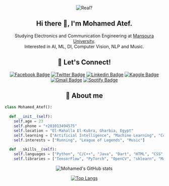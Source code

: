 <div align="center">

![Real?](https://user-images.githubusercontent.com/73308647/230811645-39d10ae7-0762-4f00-a249-f9bbbbc56476.gif)
  
## Hi there 👋, I'm Mohamed Atef.

Studying Electronics and Communication Engineering at <a href="Mansoura University">Mansoura University</a>.  
Interested in AI, ML, Dl, Computer Vision, NLP and Music.
  
<!--
[![linkedin](https://linkedin-github-readme.onrender.com/api/render/Mohamed%20Atef/Software%20Engineer/Student/Bachelors%20degree/dark/https%3A%2F%2Favatars.githubusercontent.com%2Fu%2F73308647%3Fv%3D4)](https://www.linkedin.com/in/mohamed-atef-651099193/)
-->
  

## 🔗 Let's Connect!
  
[![Facebook Badge](https://img.shields.io/badge/-Facebook-4267B2?style=flat-square&logo=facebook&logoColor=white
)](https://www.facebook.com/www.xzorro/)
[![Twitter Badge](https://img.shields.io/badge/-Twitter-blue?style=flat-square&logo=twitter&logoColor=white
)](https://twitter.com/TeFa564)
[![Linkedin Badge](https://img.shields.io/badge/-LinkedIn-0072b1?style=flat-square&logo=linkedin&logoColor=white
)](https://www.linkedin.com/in/mohamed-atef-651099193/)
[![Kaggle Badge](https://img.shields.io/badge/-Kaggle-0096c7?style=flat-square&logo=kaggle&logoColor=white
)](https://www.kaggle.com/mohamedatef321)
[![Gmail Badge](https://img.shields.io/badge/-Gmail-d14836?style=flat-square&logo=gmail&logoColor=white
)](mailto:www.xzorrodx@gmail.com)
[![Spotify Badge](https://img.shields.io/badge/-Spotify-1DB954?style=flat-square&logo=spotify&logoColor=white
)](https://open.spotify.com/user/3177622477l4ydwikdlrnpplrm3e)

<!--
  
**MohamedAtef321/MohamedAtef321** is a ✨ _special_ ✨ repository because its `README.md` (this file) appears on your GitHub profile.

Here are some ideas to get you started:

- 🔭 I’m currently working on ...
- 🌱 I’m currently learning ...
- 👯 I’m looking to collaborate on ...
- 🤔 I’m looking for help with ...
- 💬 Ask me about ...
- 📫 How to reach me: ...
- 😄 Pronouns: ...
- ⚡ Fun fact: ...

-->

## 📘 About me

</div>

```python
class Mohamed_Atef():
    
  def __init__(self):
    self.age = 23
    self.phone = "+201013494575"
    self.location = "El-Mahalla El-Kubra, Gharbia, Egypt"
    self.learning = ["Artificial Intelligence", "Machine Learning", "Computer Vision", "Deep Learning", "Natural Language Processing"]
    self.interests = ["Running", "League of Legends", "Music"]
    
  def __skills__(self):
    self.languages = ["Python", "C/C++", "Java", "Dart", "HTML", "CSS", "JavaScript"]
    self.libraries = ["TensorFlow", "PyTorch", "OpenCV", "sklearn", "Matplotlib", "Seaborn", "Django", "Flask"]
```

<div align="center">

![Mohamed's GitHub stats](https://github-readme-stats.vercel.app/api?username=MohamedAtef321&show_icons=true&theme=tokyonight)
  
[![Top Langs](https://github-readme-stats.vercel.app/api/top-langs/?username=MohamedAtef321&layout=compact&theme=dark)](https://github.com/MohamedAtef321/github-readme-stats)

<!--

Love listening to music? listen along with me:
  
[![Spotify](https://spotify-github-readme.vercel.app/api/spotify?song=4V3obpHeMAdNMvixRmXKRk)](https://open.spotify.com/user/3177622477l4ydwikdlrnpplrm3e)

[![spotify-github-profile](https://spotify-github-profile.vercel.app/api/view?uid=3177622477l4ydwikdlrnpplrm3e&cover_image=true&theme=default&show_offline=false&background_color=121212&interchange=false)](https://spotify-github-profile.vercel.app/api/view?uid=3177622477l4ydwikdlrnpplrm3e&redirect=true)

-->

</div>


